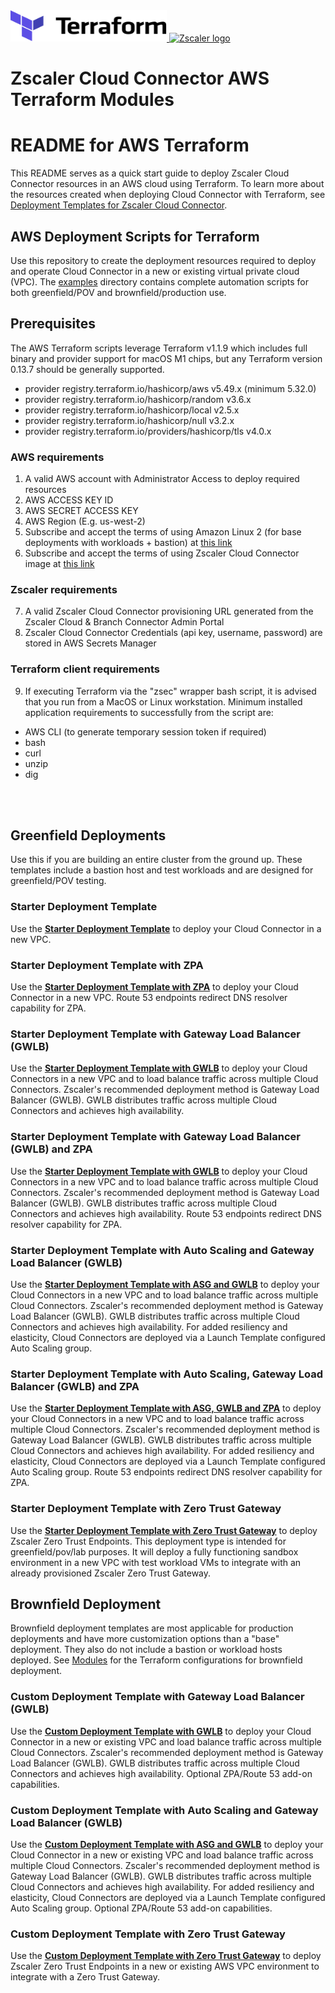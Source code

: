 <a href="https://terraform.io">
    <img src="https://raw.githubusercontent.com/hashicorp/terraform-website/master/public/img/logo-text.svg" alt="Terraform logo" title="Terraform" height="50" width="250" />
</a>
<a href="https://www.zscaler.com/">
    <img src="https://www.zscaler.com/themes/custom/zscaler/logo.svg" alt="Zscaler logo" title="Zscaler" height="50" width="250" />
</a>

Zscaler Cloud Connector AWS Terraform Modules
===========================================================================================================

# **README for AWS Terraform**
This README serves as a quick start guide to deploy Zscaler Cloud Connector resources in an AWS cloud using Terraform. To learn more about the resources created when deploying Cloud Connector with Terraform, see [Deployment Templates for Zscaler Cloud Connector](https://help.zscaler.com/cloud-branch-connector/deployment-templates-zscaler-cloud-connector).

## **AWS Deployment Scripts for Terraform**

Use this repository to create the deployment resources required to deploy and operate Cloud Connector in a new or existing virtual private
cloud (VPC). The [examples](examples/) directory contains complete automation scripts for both greenfield/POV and brownfield/production use.

## **Prerequisites**

The AWS Terraform scripts leverage Terraform v1.1.9 which includes full binary and provider support for macOS M1 chips, but any Terraform version 0.13.7 should be generally supported.

-   provider registry.terraform.io/hashicorp/aws v5.49.x (minimum 5.32.0)
-   provider registry.terraform.io/hashicorp/random v3.6.x
-   provider registry.terraform.io/hashicorp/local v2.5.x
-   provider registry.terraform.io/hashicorp/null v3.2.x
-   provider registry.terraform.io/providers/hashicorp/tls v4.0.x

### **AWS requirements**

1.  A valid AWS account with Administrator Access to deploy required resources
2.  AWS ACCESS KEY ID
3.  AWS SECRET ACCESS KEY
4.  AWS Region (E.g. us-west-2)
5.  Subscribe and accept the terms of using Amazon Linux 2 (for base deployments with workloads + bastion) at [this link](https://aws.amazon.com/marketplace/pp/prodview-zc4x2k7vt6rpu)
6.  Subscribe and accept the terms of using Zscaler Cloud Connector image at [this link](https://aws.amazon.com/marketplace/pp/prodview-cvzx4oiv7oljm)

### **Zscaler requirements**

7.  A valid Zscaler Cloud Connector provisioning URL generated from the Zscaler Cloud & Branch Connector Admin Portal
8.  Zscaler Cloud Connector Credentials (api key, username, password) are stored in AWS Secrets Manager

### **Terraform client requirements**
9. If executing Terraform via the "zsec" wrapper bash script, it is advised that you run from a MacOS or Linux workstation. Minimum installed application requirements to successfully from the script are:
- AWS CLI (to generate temporary session token if required)
- bash
- curl
- unzip
- dig
<br>
<br>

## **Greenfield Deployments** 

Use this if you are building an entire cluster from the ground up. These templates include a bastion host and test workloads and are designed for greenfield/POV testing. 

###  **Starter Deployment Template**

Use the [**Starter Deployment Template**](examples/base_1cc/) to deploy your Cloud Connector in a new VPC.

### **Starter Deployment Template with ZPA**

Use the [**Starter Deployment Template with ZPA**](examples/base_1cc_zpa) to deploy your Cloud Connector in a new VPC. Route 53 endpoints redirect DNS resolver capability for ZPA.

### **Starter Deployment Template with Gateway Load Balancer (GWLB)**

Use the [**Starter Deployment Template with GWLB**](examples/base_cc_gwlb) to deploy your Cloud Connectors in a new VPC and to load balance traffic across multiple Cloud Connectors. Zscaler\'s recommended deployment method is Gateway Load Balancer (GWLB). GWLB distributes traffic across multiple Cloud Connectors and achieves high availability.

### **Starter Deployment Template with Gateway Load Balancer (GWLB) and ZPA**

Use the [**Starter Deployment Template with GWLB**](examples/base_cc_gwlb_zpa) to deploy your Cloud Connectors in a new VPC and to load balance traffic across multiple Cloud Connectors. Zscaler\'s recommended deployment method is Gateway Load Balancer (GWLB). GWLB distributes traffic across multiple Cloud Connectors and achieves high availability. Route 53 endpoints redirect DNS resolver capability for ZPA.

### **Starter Deployment Template with Auto Scaling and Gateway Load Balancer (GWLB)**

Use the [**Starter Deployment Template with ASG and GWLB**](examples/base_cc_gwlb_asg) to deploy your Cloud Connectors in a new VPC and to load balance traffic across multiple Cloud Connectors. Zscaler\'s recommended deployment method is Gateway Load Balancer (GWLB). GWLB distributes traffic across multiple Cloud Connectors and achieves high availability. For added resiliency and elasticity, Cloud Connectors are deployed via a Launch Template configured Auto Scaling group.

### **Starter Deployment Template with Auto Scaling, Gateway Load Balancer (GWLB) and ZPA**

Use the [**Starter Deployment Template with ASG, GWLB and ZPA**](examples/base_cc_gwlb_asg_zpa) to deploy your Cloud Connectors in a new VPC and to load balance traffic across multiple Cloud Connectors. Zscaler\'s recommended deployment method is Gateway Load Balancer (GWLB). GWLB distributes traffic across multiple Cloud Connectors and achieves high availability. For added resiliency and elasticity, Cloud Connectors are deployed via a Launch Template configured Auto Scaling group. Route 53 endpoints redirect DNS resolver capability for ZPA.

### **Starter Deployment Template with Zero Trust Gateway**

Use the [**Starter Deployment Template with Zero Trust Gateway**](examples/base_ztgateway) to deploy Zscaler Zero Trust Endpoints. This deployment type is intended for greenfield/pov/lab purposes. It will deploy a fully functioning sandbox environment in a new VPC with test workload VMs to integrate with an already provisioned Zscaler Zero Trust Gateway.

## **Brownfield Deployment**

Brownfield deployment templates are most applicable for production deployments and have more customization options than a \"base\" deployment. They also do not include a bastion or workload hosts deployed. See [Modules](https://github.com/zscaler/terraform-aws-cloud-connector-modules/tree/main/examples) for the Terraform configurations for brownfield deployment.

### **Custom Deployment Template with Gateway Load Balancer (GWLB)**

Use the [**Custom Deployment Template with GWLB**](examples/cc_gwlb) to deploy your Cloud Connector in a new or existing VPC and load balance traffic across multiple Cloud Connectors. Zscaler\'s recommended deployment method is Gateway Load Balancer (GWLB). GWLB distributes traffic across multiple Cloud Connectors and achieves high availability. Optional ZPA/Route 53 add-on capabilities.

### **Custom Deployment Template with Auto Scaling and Gateway Load Balancer (GWLB)**

Use the [**Custom Deployment Template with ASG and GWLB**](examples/cc_gwlb_asg) to deploy your Cloud Connector in a new or existing VPC and load balance traffic across multiple Cloud Connectors. Zscaler\'s recommended deployment method is Gateway Load Balancer (GWLB). GWLB distributes traffic across multiple Cloud Connectors and achieves high availability. For added resiliency and elasticity, Cloud Connectors are deployed via a Launch Template configured Auto Scaling group. Optional ZPA/Route 53 add-on capabilities.

### **Custom Deployment Template with Zero Trust Gateway**

Use the [**Custom Deployment Template with Zero Trust Gateway**](examples/ztgateway) to deploy Zscaler Zero Trust Endpoints in a new or existing AWS VPC environment to integrate with a Zero Trust Gateway.

